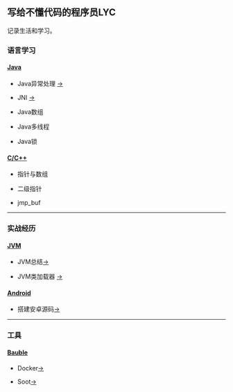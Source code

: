 ## 写给不懂代码的程序员LYC

记录生活和学习。

### 语言学习

#### [Java](./JAVA/index.md)

* Java异常处理 [->](./JAVA/Exception.md)

* JNI [->](./JAVA/JNI.md)

* Java数组

* Java多线程

* Java锁

#### [C/C++](./C/index.md)

* 指针与数组

* 二级指针

* jmp_buf

--------------------------

### 实战经历

#### [JVM](./JVM/index.md)

* JVM总结[->](./JVM/index.md)

* JVM类加载器 [->](./JVM/classloader.md)


#### [Android](./Android/index.md)

* 搭建安卓源码[->](Androidsrc.md)


--------------------------

### 工具

#### [Bauble](./Bauble/index.md)

* Docker[->](./Bauble/Docker.md)

* Soot[->](./Bauble/Soot.md)
